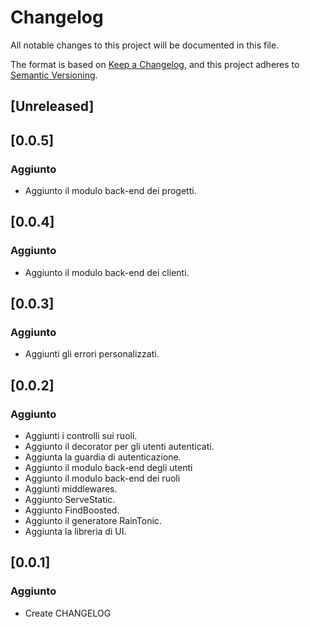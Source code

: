 # Changelog

All notable changes to this project will be documented in this file.

The format is based on [Keep a Changelog](https://keepachangelog.com/en/1.0.0/),
and this project adheres to [Semantic Versioning](https://semver.org/spec/v2.0.0.html).

## [Unreleased]

## [0.0.5]

### Aggiunto 
- Aggiunto il modulo back-end dei progetti.

## [0.0.4]

### Aggiunto 
- Aggiunto il modulo back-end dei clienti.

## [0.0.3]

### Aggiunto 
- Aggiunti gli errori personalizzati.

## [0.0.2]

### Aggiunto 
- Aggiunti i controlli sui ruoli.
- Aggiunto il decorator per gli utenti autenticati.
- Aggiunta la guardia di autenticazione.
- Aggiunto il modulo back-end degli utenti
- Aggiunto il modulo back-end dei ruoli
- Aggiunti middlewares.
- Aggiunto ServeStatic.
- Aggiunto FindBoosted.
- Aggiunto il generatore RainTonic.
- Aggiunta la libreria di UI.

## [0.0.1]

### Aggiunto
- Create CHANGELOG
